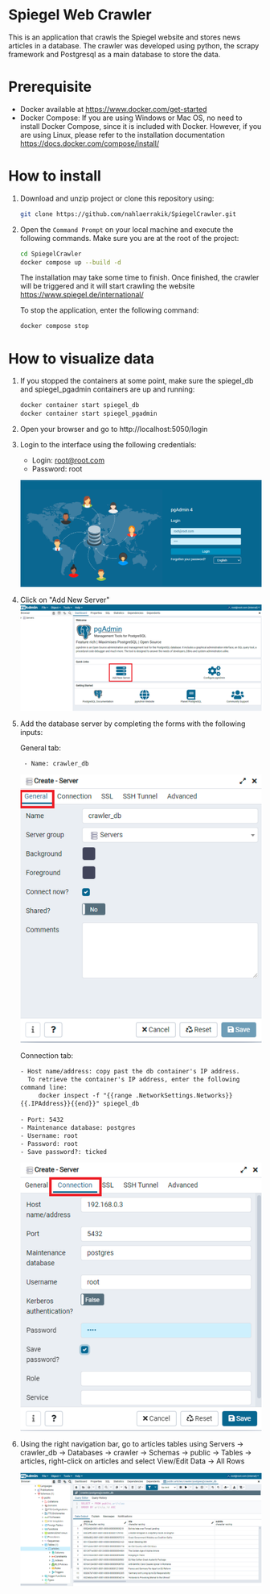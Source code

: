 # Spiegel Web Crawler
This is an application that crawls the Spiegel website and stores news articles in a database.
The crawler was developed using python, the scrapy framework and Postgresql as a main database to store the data.

# Prerequisite
- Docker available at https://www.docker.com/get-started
- Docker Compose: If you are using Windows or Mac OS, no need to install Docker Compose, since it is included with Docker. However, if you are using Linux, please refer to the installation documentation https://docs.docker.com/compose/install/

# How to install
1)  Download and unzip project or clone this repository using:
    
    ```sh
    git clone https://github.com/nahlaerrakik/SpiegelCrawler.git
    ```
    
2)  Open the `Command Prompt` on your local machine and execute the following commands. Make sure you are at the root of the project:
    
    ```sh
    cd SpiegelCrawler
    docker compose up --build -d
    ```
    
    The installation may take some time to finish. Once finished, the crawler will be triggered and it will start crawling the website https://www.spiegel.de/international/
    
    To stop the application, enter the following command:
    ```sh
    docker compose stop
    ```


# How to visualize data
1) If you stopped the containers at some point, make sure the spiegel_db and spiegel_pgadmin containers are up and running:
   ```sh
   docker container start spiegel_db
   docker container start spiegel_pgadmin
   ```
1) Open your browser and go to http://localhost:5050/login
2) Login to the interface using the following credentials:

   - Login: root@root.com 
   - Password: root
   
   ![](static/img/4.PNG)
   
3) Click on "Add New Server"
   ![](static/img/1.PNG)
   
4) Add the database server by completing the forms with the following inputs:
   
   General tab:
        
        - Name: crawler_db
        
   ![](static/img/6.PNG)
        
   Connection tab:
   
       - Host name/address: copy past the db container's IP address. 
         To retrieve the container's IP address, enter the following command line:   
            docker inspect -f "{{range .NetworkSettings.Networks}}{{.IPAddress}}{{end}}" spiegel_db
       
       - Port: 5432
       - Maintenance database: postgres
       - Username: root
       - Password: root
       - Save password?: ticked
       
   ![](static/img/2.PNG)
   
5) Using the right navigation bar, go to articles tables using Servers -> crawler_db -> Databases -> crawler -> Schemas -> public -> Tables -> articles,
   right-click on articles and select View/Edit Data -> All Rows
   
   ![](static/img/3.PNG)
   


